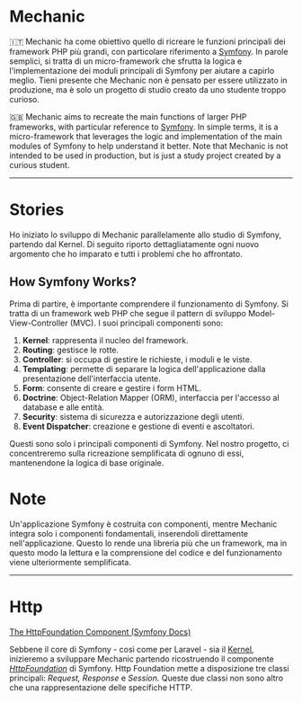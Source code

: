 # Mechanic

🇮🇹 Mechanic ha come obiettivo quello di ricreare le funzioni principali dei framework PHP più grandi, con particolare riferimento a [Symfony](http://symfony.com/). In parole semplici, si tratta di un micro-framework che sfrutta la logica e l'implementazione dei moduli principali di Symfony per aiutare a capirlo meglio. Tieni presente che Mechanic non è pensato per essere utilizzato in produzione, ma è solo un progetto di studio creato da uno studente troppo curioso.

🇬🇧 Mechanic aims to recreate the main functions of larger PHP frameworks, with particular reference to [Symfony](http://symfony.com/). In simple terms, it is a micro-framework that leverages the logic and implementation of the main modules of Symfony to help understand it better. Note that Mechanic is not intended to be used in production, but is just a study project created by a curious student.

---


# Stories

Ho iniziato lo sviluppo di Mechanic parallelamente allo studio di Symfony, partendo dal Kernel. Di seguito riporto dettagliatamente ogni nuovo argomento che ho imparato e tutti i problemi che ho affrontato.

## How Symfony Works?

Prima di partire, è importante comprendere il funzionamento di Symfony. Si tratta di un framework web PHP che segue il pattern di sviluppo Model-View-Controller (MVC). I suoi principali componenti sono:

1. **Kernel**: rappresenta il nucleo del framework.
2. **Routing**: gestisce le rotte.
3. **Controller**: si occupa di gestire le richieste, i moduli e le viste.
4. **Templating**: permette di separare la logica dell'applicazione dalla presentazione dell'interfaccia utente.
5. **Form**: consente di creare e gestire i form HTML.
6. **Doctrine**: Object-Relation Mapper (ORM), interfaccia per l'accesso al database e alle entità.
7. **Security**: sistema di sicurezza e autorizzazione degli utenti.
8. **Event Dispatcher**: creazione e gestione di eventi e ascoltatori.

Questi sono solo i principali componenti di Symfony. Nel nostro progetto, ci concentreremo sulla ricreazione semplificata di ognuno di essi, mantenendone la logica di base originale.

# Note

Un'applicazione Symfony è costruita con componenti, mentre Mechanic integra solo i componenti fondamentali, inserendoli direttamente nell'applicazione. Questo lo rende una libreria più che un framework, ma in questo modo la lettura e la comprensione del codice e del funzionamento viene ulteriormente semplificata.

---

# Http

[The HttpFoundation Component (Symfony Docs)](https://symfony.com/doc/current/components/http_foundation.html#response)

Sebbene il core di Symfony - così come per Laravel - sia il [Kernel](https://www.notion.so/Mechanic-a89e7945f6bc43d68c2aa99e0e5e799a), inizieremo a sviluppare Mechanic partendo ricostruendo il componente *[HttpFoundation](https://symfony.com/doc/current/components/http_foundation.html)* di Symfony. Http Foundation mette a disposizione tre classi principali: *Request,* *Response* e *Session.* Queste due classi non sono altro che una rappresentazione delle specifiche HTTP.
